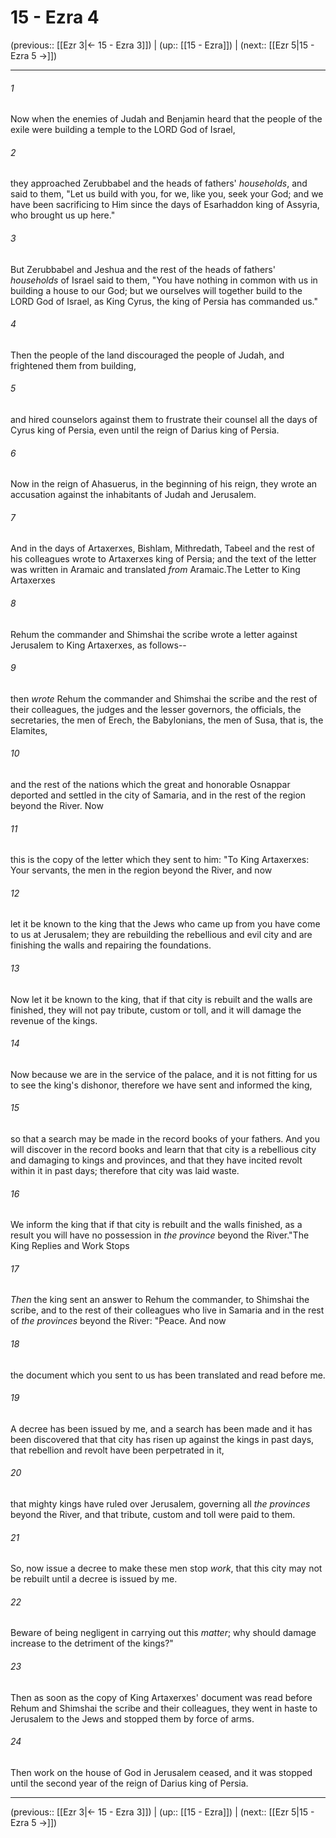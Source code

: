 # 15 - Ezra 4

(previous:: [[Ezr 3|← 15 - Ezra 3]]) | (up:: [[15 - Ezra]]) | (next:: [[Ezr 5|15 - Ezra 5 →]])

***


###### 1 
Now when the enemies of Judah and Benjamin heard that the people of the exile were building a temple to the LORD God of Israel, 

###### 2 
they approached Zerubbabel and the heads of fathers' _households_, and said to them, "Let us build with you, for we, like you, seek your God; and we have been sacrificing to Him since the days of Esarhaddon king of Assyria, who brought us up here." 

###### 3 
But Zerubbabel and Jeshua and the rest of the heads of fathers' _households_ of Israel said to them, "You have nothing in common with us in building a house to our God; but we ourselves will together build to the LORD God of Israel, as King Cyrus, the king of Persia has commanded us." 

###### 4 
Then the people of the land discouraged the people of Judah, and frightened them from building, 

###### 5 
and hired counselors against them to frustrate their counsel all the days of Cyrus king of Persia, even until the reign of Darius king of Persia. 

###### 6 
Now in the reign of Ahasuerus, in the beginning of his reign, they wrote an accusation against the inhabitants of Judah and Jerusalem. 

###### 7 
And in the days of Artaxerxes, Bishlam, Mithredath, Tabeel and the rest of his colleagues wrote to Artaxerxes king of Persia; and the text of the letter was written in Aramaic and translated _from_ Aramaic.The Letter to King Artaxerxes 

###### 8 
Rehum the commander and Shimshai the scribe wrote a letter against Jerusalem to King Artaxerxes, as follows-- 

###### 9 
then _wrote_ Rehum the commander and Shimshai the scribe and the rest of their colleagues, the judges and the lesser governors, the officials, the secretaries, the men of Erech, the Babylonians, the men of Susa, that is, the Elamites, 

###### 10 
and the rest of the nations which the great and honorable Osnappar deported and settled in the city of Samaria, and in the rest of the region beyond the River. Now 

###### 11 
this is the copy of the letter which they sent to him: "To King Artaxerxes: Your servants, the men in the region beyond the River, and now 

###### 12 
let it be known to the king that the Jews who came up from you have come to us at Jerusalem; they are rebuilding the rebellious and evil city and are finishing the walls and repairing the foundations. 

###### 13 
Now let it be known to the king, that if that city is rebuilt and the walls are finished, they will not pay tribute, custom or toll, and it will damage the revenue of the kings. 

###### 14 
Now because we are in the service of the palace, and it is not fitting for us to see the king's dishonor, therefore we have sent and informed the king, 

###### 15 
so that a search may be made in the record books of your fathers. And you will discover in the record books and learn that that city is a rebellious city and damaging to kings and provinces, and that they have incited revolt within it in past days; therefore that city was laid waste. 

###### 16 
We inform the king that if that city is rebuilt and the walls finished, as a result you will have no possession in _the province_ beyond the River."The King Replies and Work Stops 

###### 17 
_Then_ the king sent an answer to Rehum the commander, to Shimshai the scribe, and to the rest of their colleagues who live in Samaria and in the rest of _the provinces_ beyond the River: "Peace. And now 

###### 18 
the document which you sent to us has been translated and read before me. 

###### 19 
A decree has been issued by me, and a search has been made and it has been discovered that that city has risen up against the kings in past days, that rebellion and revolt have been perpetrated in it, 

###### 20 
that mighty kings have ruled over Jerusalem, governing all _the provinces_ beyond the River, and that tribute, custom and toll were paid to them. 

###### 21 
So, now issue a decree to make these men stop _work_, that this city may not be rebuilt until a decree is issued by me. 

###### 22 
Beware of being negligent in carrying out this _matter_; why should damage increase to the detriment of the kings?" 

###### 23 
Then as soon as the copy of King Artaxerxes' document was read before Rehum and Shimshai the scribe and their colleagues, they went in haste to Jerusalem to the Jews and stopped them by force of arms. 

###### 24 
Then work on the house of God in Jerusalem ceased, and it was stopped until the second year of the reign of Darius king of Persia.

***

(previous:: [[Ezr 3|← 15 - Ezra 3]]) | (up:: [[15 - Ezra]]) | (next:: [[Ezr 5|15 - Ezra 5 →]])
